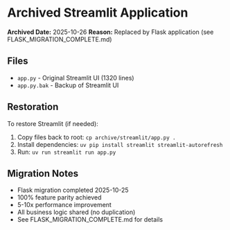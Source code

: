 # Archived Streamlit Application

**Archived Date:** 2025-10-26
**Reason:** Replaced by Flask application (see FLASK_MIGRATION_COMPLETE.md)

## Files

- `app.py` - Original Streamlit UI (1320 lines)
- `app.py.bak` - Backup of Streamlit UI

## Restoration

To restore Streamlit (if needed):

1. Copy files back to root: `cp archive/streamlit/app.py .`
2. Install dependencies: `uv pip install streamlit streamlit-autorefresh`
3. Run: `uv run streamlit run app.py`

## Migration Notes

- Flask migration completed 2025-10-25
- 100% feature parity achieved
- 5-10x performance improvement
- All business logic shared (no duplication)
- See FLASK_MIGRATION_COMPLETE.md for details

